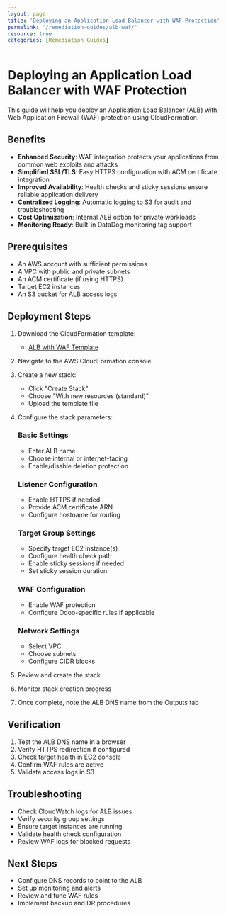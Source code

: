 ```yaml
---
layout: page
title: 'Deploying an Application Load Balancer with WAF Protection'
permalink: '/remediation-guides/alb-waf/'
resource: true
categories: [Remediation Guides]
---
```


#  Deploying an Application Load Balancer with WAF Protection

This guide will help you deploy an Application Load Balancer (ALB) with Web Application Firewall (WAF) protection using CloudFormation.

## Benefits

- **Enhanced Security**: WAF integration protects your applications from common web exploits and attacks
- **Simplified SSL/TLS**: Easy HTTPS configuration with ACM certificate integration
- **Improved Availability**: Health checks and sticky sessions ensure reliable application delivery
- **Centralized Logging**: Automatic logging to S3 for audit and troubleshooting
- **Cost Optimization**: Internal ALB option for private workloads
- **Monitoring Ready**: Built-in DataDog monitoring tag support

## Prerequisites

- An AWS account with sufficient permissions
- A VPC with public and private subnets
- An ACM certificate (if using HTTPS)
- Target EC2 instances
- An S3 bucket for ALB access logs

## Deployment Steps

1. Download the CloudFormation template:
   - [ALB with WAF Template](https://github.com/Cloud303/wafr-remediations/blob/main/cloudformation/ec2/alb-waf.yml)

2. Navigate to the AWS CloudFormation console

3. Create a new stack:
   - Click "Create Stack"
   - Choose "With new resources (standard)"
   - Upload the template file

4. Configure the stack parameters:

   ### Basic Settings
   - Enter ALB name
   - Choose internal or internet-facing
   - Enable/disable deletion protection
   
   ### Listener Configuration
   - Enable HTTPS if needed
   - Provide ACM certificate ARN
   - Configure hostname for routing

   ### Target Group Settings
   - Specify target EC2 instance(s)
   - Configure health check path
   - Enable sticky sessions if needed
   - Set sticky session duration

   ### WAF Configuration
   - Enable WAF protection
   - Configure Odoo-specific rules if applicable

   ### Network Settings
   - Select VPC
   - Choose subnets
   - Configure CIDR blocks

5. Review and create the stack

6. Monitor stack creation progress

7. Once complete, note the ALB DNS name from the Outputs tab

## Verification

1. Test the ALB DNS name in a browser
2. Verify HTTPS redirection if configured
3. Check target health in EC2 console
4. Confirm WAF rules are active
5. Validate access logs in S3

## Troubleshooting

- Check CloudWatch logs for ALB issues
- Verify security group settings
- Ensure target instances are running
- Validate health check configuration
- Review WAF logs for blocked requests

## Next Steps

- Configure DNS records to point to the ALB
- Set up monitoring and alerts
- Review and tune WAF rules
- Implement backup and DR procedures
